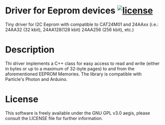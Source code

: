# Driver for Eeprom devices [![license](https://img.shields.io/badge/license-GPLv3-brightgreen.svg)](LICENSE)
Tiny driver for I2C Eeprom with compatible to CAT24M01 and 24AAxx (i.e.: 24AA32 (32 kbit), 24AA128(128 kbit) 24AA256 (256 kbit), etc.)

# Description
Thi driver implements a C++ class for easy access to read and write (either in bytes or up to a maximum of 32-byte pages) to and from the aforementioned EEPROM Memories. The library is compatible with Particle's Photon and Arduino.

# License
This software is freely available under the GNU GPL v3.0 aegis, please consult the LICENSE file for further information.